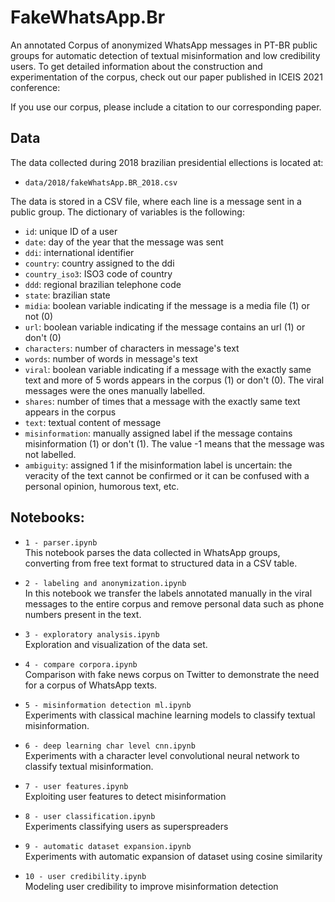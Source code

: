 # FakeWhatsApp.Br
An annotated Corpus of anonymized WhatsApp messages in PT-BR public groups for automatic detection of textual misinformation and low credibility users. To get detailed information about the construction and experimentation of the corpus, check out our paper published in ICEIS 2021 conference:

If you use our corpus, please include a citation to our corresponding paper.

## Data
The data collected during 2018 brazilian presidential ellections is located at:
* ``data/2018/fakeWhatsApp.BR_2018.csv``

The data is stored in a CSV file, where each line is a message sent in a public group. The dictionary of variables is the following:
* ``id``: unique ID of a user
* ``date``: day of the year that the message was sent
* ``ddi``: international identifier
* ``country``: country assigned to the ddi
* ``country_iso3``: ISO3 code of country
* ``ddd``: regional brazilian telephone code
* ``state``: brazilian state
* ``midia``: boolean variable indicating if the message is a media file (1) or not (0)
* ``url``: boolean variable indicating if the message contains an url (1) or don't (0)
* ``characters``: number of characters in message's text
* ``words``: number of words in message's text
* ``viral``: boolean variable indicating if a message with the exactly same text and more of 5 words appears in the corpus (1) or don't (0). The viral messages were the ones manually labelled.
* ``shares``: number of times that a message with the exactly same text appears in the corpus
* ``text``: textual content of message
* ``misinformation``: manually assigned label if the message contains misinformation (1) or don't (1). The value -1 means that the message was not labelled.
* ``ambiguity``: assigned 1 if the misinformation label is uncertain: the veracity of the text cannot be confirmed or it can be confused with a personal opinion, humorous text, etc.

## Notebooks:
* ``1 - parser.ipynb``<br>
This notebook parses the data collected in WhatsApp groups, converting from free text format to structured data in a CSV table.

* ``2 - labeling and anonymization.ipynb``<br>
In this notebook we transfer the labels annotated manually in the viral messages to the entire corpus and remove personal data such as phone numbers present in the text.

* ``3 - exploratory analysis.ipynb``<br>
Exploration and visualization of the data set.

* ``4 - compare corpora.ipynb``<br>
Comparison with fake news corpus on Twitter to demonstrate the need for a corpus of WhatsApp texts.

* ``5 - misinformation detection ml.ipynb``<br>
Experiments with classical machine learning models to classify textual misinformation.

* ``6 - deep learning char level cnn.ipynb``<br>
Experiments with a character level convolutional neural network to classify textual misinformation.

* ``7 - user features.ipynb``<br>
Exploiting user features to detect misinformation

* ``8 - user classification.ipynb``<br>
Experiments classifying users as superspreaders

* ``9 - automatic dataset expansion.ipynb``<br>
Experiments with automatic expansion of dataset using cosine similarity

* ``10 - user credibility.ipynb``<br>
Modeling user credibility to improve misinformation detection
